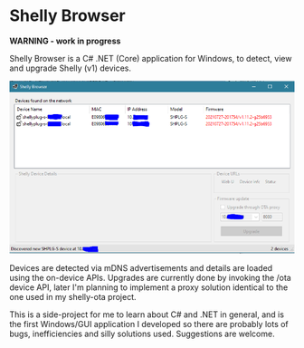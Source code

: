 # Shelly Browser

**WARNING - work in progress**

Shelly Browser is a C# .NET (Core) application for Windows, to detect, view and upgrade Shelly (v1) devices.

![Screenshot of Shelly Browser](ShellyBrowser.png)

Devices are detected via mDNS advertisements and details are loaded using the on-device APIs. Upgrades are currently done by invoking the /ota device API,
later I'm planning to implement a proxy solution identical to the one used in my shelly-ota project.

This is a side-project for me to learn about C# and .NET in general, and is the first Windows/GUI application I developed so
there are probably lots of bugs, inefficiencies and silly solutions used. Suggestions are welcome.
